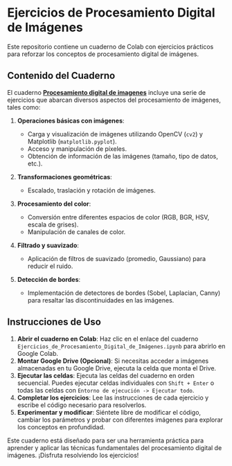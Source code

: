 # Ejercicios de Procesamiento Digital de Imágenes

Este repositorio contiene un cuaderno de Colab con ejercicios prácticos para reforzar los conceptos de procesamiento digital de imágenes.

## Contenido del Cuaderno

El cuaderno **[Procesamiento digital de imagenes](Ejercicios_de_Procesamiento_Digital_de_Imágenes.ipynb)** incluye una serie de ejercicios que abarcan diversos aspectos del procesamiento de imágenes, tales como:

1.  **Operaciones básicas con imágenes**:
    * Carga y visualización de imágenes utilizando OpenCV (`cv2`) y Matplotlib (`matplotlib.pyplot`).
    * Acceso y manipulación de píxeles.
    * Obtención de información de las imágenes (tamaño, tipo de datos, etc.).

2.  **Transformaciones geométricas**:
    * Escalado, traslación y rotación de imágenes.

3.  **Procesamiento del color**:
    * Conversión entre diferentes espacios de color (RGB, BGR, HSV, escala de grises).
    * Manipulación de canales de color.

4.  **Filtrado y suavizado**:
    * Aplicación de filtros de suavizado (promedio, Gaussiano) para reducir el ruido.

5.  **Detección de bordes**:
    * Implementación de detectores de bordes (Sobel, Laplacian, Canny) para resaltar las discontinuidades en las imágenes.

## Instrucciones de Uso

1.  **Abrir el cuaderno en Colab**: Haz clic en el enlace del cuaderno `Ejercicios_de_Procesamiento_Digital_de_Imágenes.ipynb` para abrirlo en Google Colab.
2.  **Montar Google Drive (Opcional)**: Si necesitas acceder a imágenes almacenadas en tu Google Drive, ejecuta la celda que monta el Drive.
3.  **Ejecutar las celdas**:  Ejecuta las celdas del cuaderno en orden secuencial. Puedes ejecutar celdas individuales con `Shift + Enter` o todas las celdas con `Entorno de ejecución -> Ejecutar todo`.
4.  **Completar los ejercicios**: Lee las instrucciones de cada ejercicio y escribe el código necesario para resolverlos.
5.  **Experimentar y modificar**:  Siéntete libre de modificar el código, cambiar los parámetros y probar con diferentes imágenes para explorar los conceptos en profundidad.

Este cuaderno está diseñado para ser una herramienta práctica para aprender y aplicar las técnicas fundamentales del procesamiento digital de imágenes. ¡Disfruta resolviendo los ejercicios!
